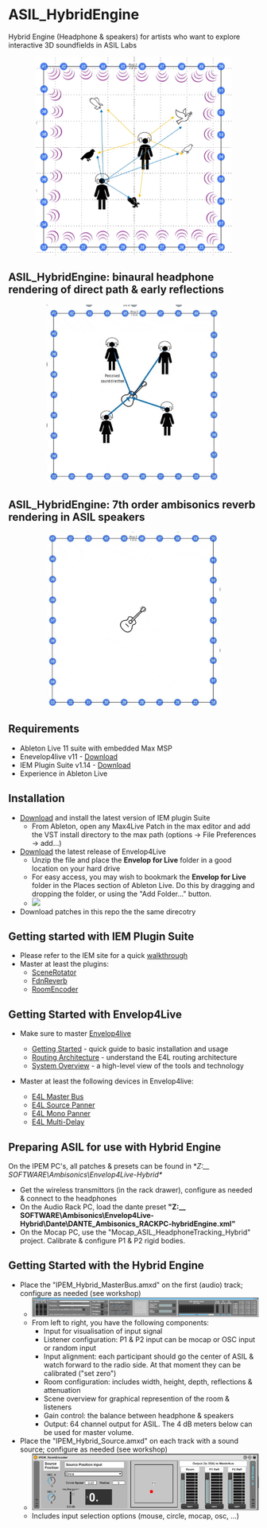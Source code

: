 # ASIL_HybridEngine
Hybrid Engine (Headphone &amp; speakers) for artists who want to explore interactive 3D soundfields in ASIL Labs
<p align="center"> 
<img src="/images/Concept.jpg" height="400" />
</p> 

## ASIL_HybridEngine: binaural headphone rendering of direct path & early reflections
<p align="center"> 
<img src="/images/animation-headphones.gif" width = "350">
</p> 

## ASIL_HybridEngine: 7th order ambisonics reverb rendering in ASIL speakers
<p align="center"> 
<img src="/images/animation-reverb.gif" width = "350">
</p> 


## Requirements
- Ableton Live 11 suite with embedded Max MSP
- Enevelop4live v11 - [Download](https://github.com/EnvelopSound/EnvelopForLive/releases/tag/11.0.1)
- IEM Plugin Suite v1.14 - [Download](https://plugins.iem.at/download/)
- Experience in Ableton Live

## Installation
* [Download](https://plugins.iem.at/download/) and install the latest version of IEM plugin Suite
  * From Ableton, open any Max4Live Patch in the max editor and add the VST install directory to the max path (options -> File Preferences -> add...)
* [Download](https://github.com/EnvelopSound/EnvelopForLive/releases/tag/11.0.1) the latest release of Envelop4Live 
  - Unzip the file and place the **Envelop for Live** folder in a good location on your hard drive
  - For easy access, you may wish to bookmark the **Envelop for Live** folder in the Places section of Ableton Live. Do this by dragging and dropping the folder, or using the "Add Folder..." button.
  - <img src="https://github.com/EnvelopSound/EnvelopForLive/raw/master/doc/E4L-Places-Add.png"/>
* Download patches in this repo the the same direcotry

## Getting started with IEM Plugin Suite
* Please refer to the IEM site for a quick [walkthrough](https://plugins.iem.at/docs/)
* Master at least the plugins:
  * [SceneRotator](https://plugins.iem.at/docs/plugindescriptions/#scenerotator)
  * [FdnReverb](https://plugins.iem.at/docs/plugindescriptions/#fdnreverb)
  * [RoomEncoder](https://plugins.iem.at/docs/plugindescriptions/#roomencoder)
  
## Getting Started with Envelop4Live
- Make sure to master [Envelop4live](https://github.com/EnvelopSound/EnvelopForLive/wiki)
  - [Getting Started](https://github.com/EnvelopSound/EnvelopForLive/wiki/Getting-Started) - quick guide to basic installation and usage
  - [Routing Architecture](https://github.com/EnvelopSound/EnvelopForLive/wiki/Routing-Architecture) - understand the E4L routing architecture
  - [System Overview](https://github.com/EnvelopSound/EnvelopForLive/wiki/System-Overview) - a high-level view of the tools and technology

- Master at least the following devices in Envelop4live:
  - [E4L Master Bus](https://github.com/EnvelopSound/EnvelopForLive/wiki/E4L-Master-Bus) 
  - [E4L Source Panner](https://github.com/EnvelopSound/EnvelopForLive/wiki/E4L-Source-Panner)
  - [E4L Mono Panner](https://github.com/EnvelopSound/EnvelopForLive/wiki/E4L-Mono-Panner)
  - [E4L Multi-Delay](https://github.com/EnvelopSound/EnvelopForLive/wiki/E4L-Multi-Delay)


## Preparing ASIL for use with Hybrid Engine
On the IPEM PC's, all patches & presets can be found in **Z:\__ SOFTWARE\Ambisonics\Envelop4Live-Hybrid\**
- Get the wireless transmittors (in the rack drawer), configure as needed & connect to the headphones 
- On the Audio Rack PC, load the dante preset **"Z:\__ SOFTWARE\Ambisonics\Envelop4Live-Hybrid\Dante\DANTE_Ambisonics_RACKPC-hybridEngine.xml"**
- On the Mocap PC, use the "Mocap_ASIL_HeadphoneTracking_Hybrid" project.  Calibrate & configure P1 & P2 rigid bodies.

## Getting Started with the Hybrid Engine
- Place the "IPEM_Hybrid_MasterBus.amxd" on the first (audio) track; configure as needed (see workshop)
  - <img src="/images/Masterbus.jpg">
  - From left to right, you have the following components:
    - Input for visualisation of input signal
    - Listener configuration: P1 & P2 input can be mocap or OSC input or random input
    - Input alignment: each participant should go the center of ASIL & watch forward to the radio side. At that moment they can be calibrated ("set zero")
    - Room configuration: includes width, height, depth, reflections & attenuation
    - Scene overview for graphical represention of the room & listeners  
    - Gain control: the balance between headphone & speakers
    - Output: 64 channel output for ASIL.  The 4 dB meters below can be used for master volume.
- Place the "IPEM_Hybrid_Source.amxd" on each track with a sound source; configure as needed (see workshop)
  - <img src="/images/source_2.jpg">
  - Includes input selection options (mouse, circle, mocap, osc, ...)

